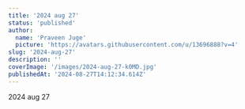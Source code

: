 ```yaml
---
title: '2024 aug 27'
status: 'published'
author:
  name: 'Praveen Juge'
  picture: 'https://avatars.githubusercontent.com/u/13696888?v=4'
slug: '2024-aug-27'
description: ''
coverImage: '/images/2024-aug-27-k0MD.jpg'
publishedAt: '2024-08-27T14:12:34.614Z'
---
```


2024 aug 27